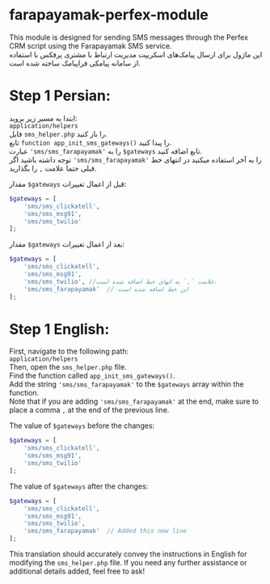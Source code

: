 # farapayamak-perfex-module
This module is designed for sending SMS messages through the Perfex CRM script using the Farapayamak SMS service.
<br>
این ماژول برای ارسال پیامک‌های اسکریپت مدیریت ارتباط با مشتری پرفکس با استفاده از سامانه پیامکی فراپیامک ساخته شده است.
# Step 1 Persian:
ابتدا به مسیر زیر بروید:<br>
`application/helpers`<br>
فایل `sms_helper.php` را باز کنید.<br>
تابع `function app_init_sms_gateways()` را پیدا کنید.<br>
عبارت `'sms/sms_farapayamak'` را به `$gateways` تابع اضافه کنید.<br>
توجه داشته باشید اگر `'sms/sms_farapayamak'` را به آخر استفاده میکنید در انتهای خط قبلی حتما علامت `,` را بگذارید.<br>

مقدار `$gateways` قبل از اعمال تغییرات:
```php
$gateways = [
    'sms/sms_clickatell',
    'sms/sms_msg91',
    'sms/sms_twilio'
];
```

مقدار `$gateways` بعد از اعمال تغییرات:
```php
$gateways = [
    'sms/sms_clickatell',
    'sms/sms_msg91',
    'sms/sms_twilio', //علامت `,` به اتهای خط اضافه شده است.
    'sms/sms_farapayamak'  // این خط اضافه شده است
];
```
# Step 1 English:
First, navigate to the following path: <br>
`application/helpers` <br>
Then, open the `sms_helper.php` file. <br>
Find the function called `app_init_sms_gateways()`. <br>
Add the string `'sms/sms_farapayamak'` to the `$gateways` array within the function. <br>
Note that if you are adding `'sms/sms_farapayamak'` at the end, make sure to place a comma `,` at the end of the previous line. <br>

The value of `$gateways` before the changes:
```php
$gateways = [
    'sms/sms_clickatell',
    'sms/sms_msg91',
    'sms/sms_twilio'
];
```

The value of `$gateways` after the changes:
```php
$gateways = [
    'sms/sms_clickatell',
    'sms/sms_msg91',
    'sms/sms_twilio',
    'sms/sms_farapayamak'  // Added this new line
];
```

This translation should accurately convey the instructions in English for modifying the `sms_helper.php` file. If you need any further assistance or additional details added, feel free to ask!

